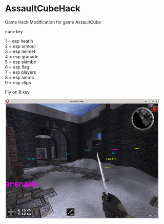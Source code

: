 # AssaultCubeHack
Game Hack Modification for game AssaultCube

num-key <br />

1 = esp heatlh <br />
2 = esp armour <br />
3 = esp helmet <br />
4 = esp granade <br />
5 = esp akimbo <br />
6 = esp flag <br />
7 = esp players <br />
8 = esp ammo <br />
9 = esp clips <br />

Fly on R key <br />

![alt text](https://github.com/YuriiCrimson/AssaultCubeHack/blob/main/screenshot.png?raw=true)
